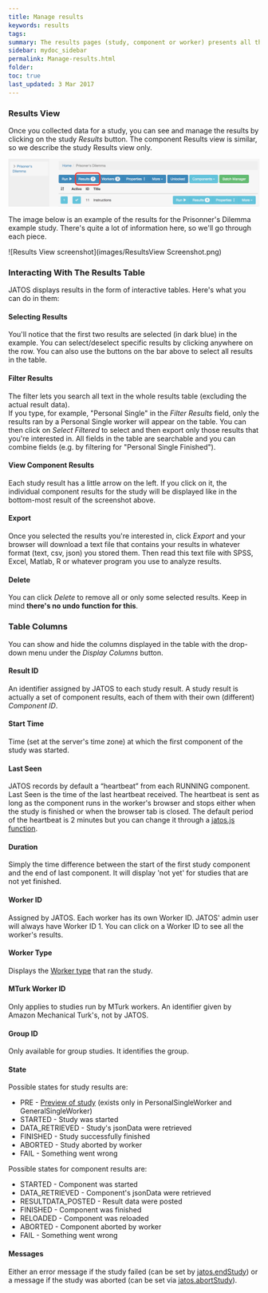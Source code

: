 ```yaml
---
title: Manage results
keywords: results
tags:
summary: The results pages (study, component or worker) presents all the data that were collected during the study runs, including the result data and meta data (e.g. worker ID, start time etc.). 
sidebar: mydoc_sidebar
permalink: Manage-results.html
folder:
toc: true
last_updated: 3 Mar 2017
---
```


### Results View

Once you collected data for a study, you can see and manage the results by clicking on the study *Results* button. The component Results view is similar, so we describe the study Results view only. 

![Results Link](images/ResultsLink.png)

The image below is an example of the results for the Prisonner's Dilemma example study. There's quite a lot of information here, so we'll go through each piece.

![Results View screenshot](images/ResultsView Screenshot.png)


### Interacting With The Results Table
JATOS displays results in the form of interactive tables. Here's what you can do in them:

#### Selecting Results
You'll notice that the first two results are selected (in dark blue) in the example. You can select/deselect specific results by clicking anywhere on the row. You can also use the buttons on the bar above to select all results in the table.

#### Filter Results
The filter lets you search all text in the whole results table (excluding the actual result data).  
If you type, for example, "Personal Single" in the *Filter Results* field, only the results ran by a Personal Single worker will appear on the table. You can then click on *Select Filtered* to select and then export only those results that you're interested in. All fields in the table are searchable and you can combine fields (e.g. by filtering for "Personal Single Finished"). 

#### View Component Results
Each study result has a little arrow on the left. If you click on it, the individual component results for the study will be displayed like in the bottom-most result of the screenshot above. 

#### Export 
Once you selected the results you're interested in, click *Export* and your browser will download a text file that contains your results in whatever format (text, csv, json) you stored them. Then read this text file with SPSS, Excel, Matlab, R or whatever program you use to analyze results.  

#### Delete
You can click *Delete* to remove all or only some selected results. Keep in mind **there's no undo function for this**. 


### Table Columns
You can show and hide the columns displayed in the table with the drop-down menu under the *Display Columns* button. 

#### Result ID 
An identifier assigned by JATOS to each study result. A study result is actually a set of component results, each of them with their own (different) *Component ID*. 

#### Start Time
Time (set at the server's time zone) at which the first component of the study was started. 

#### Last Seen
JATOS records by default a “heartbeat” from each RUNNING component. Last Seen is the time of the last heartbeat received. The heartbeat is sent as long as the component runs in the worker's browser and stops either when the study is finished or when the browser tab is closed. The default period of the heartbeat is 2 minutes but you can change it through a [jatos.js function](jatos.js-Reference.html#jatossetheartbeatperiodheartbeatperiod).

#### Duration
Simply the time difference between the start of the first study component and the end of last component. It will display 'not yet' for studies that are not yet finished.  

#### Worker ID
Assigned by JATOS. Each worker has its own Worker ID. JATOS' admin user will always have Worker ID 1. You can click on a Worker ID to see all the worker's results. 

#### Worker Type
Displays the [Worker type](Worker-Types.html) that ran the study. 

#### MTurk Worker ID
Only applies to studies run by MTurk workers. An identifier given by Amazon Mechanical Turk's, not by JATOS.

#### Group ID
Only available for group studies. It identifies the group.

#### State

Possible states for study results are: 

* PRE - [Preview of study](Worker-Types.html#preview-links) (exists only in PersonalSingleWorker and GeneralSingleWorker)
* STARTED - Study was started
* DATA_RETRIEVED - Study's jsonData were retrieved
* FINISHED - Study successfully finished
* ABORTED - Study aborted by worker
* FAIL - Something went wrong

Possible states for component results are:

* STARTED - Component was started
* DATA_RETRIEVED - Component's jsonData were retrieved
* RESULTDATA_POSTED - Result data were posted
* FINISHED - Component was finished
* RELOADED - Component was reloaded
* ABORTED - Component aborted by worker
* FAIL - Something went wrong

#### Messages

Either an error message if the study failed (can be set by [jatos.endStudy](jatos.js-Reference.html#jatosendstudysuccessful-errormsg)) or a message if the study was aborted (can be set via [jatos.abortStudy](jatos.js-Reference.html#jatosabortstudymessage)).

